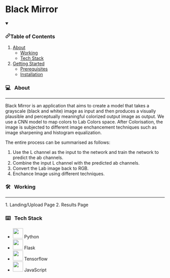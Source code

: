 # Black Mirror

<details open="open">
  <summary><h3 dir="auto"><a id="user-content-table-of-contents" class="anchor" aria-hidden="true" href="#table-of-contents"><svg class="octicon octicon-link" viewBox="0 0 16 16" version="1.1" width="16" height="16" aria-hidden="true"><path fill-rule="evenodd" d="M7.775 3.275a.75.75 0 001.06 1.06l1.25-1.25a2 2 0 112.83 2.83l-2.5 2.5a2 2 0 01-2.83 0 .75.75 0 00-1.06 1.06 3.5 3.5 0 004.95 0l2.5-2.5a3.5 3.5 0 00-4.95-4.95l-1.25 1.25zm-4.69 9.64a2 2 0 010-2.83l2.5-2.5a2 2 0 012.83 0 .75.75 0 001.06-1.06 3.5 3.5 0 00-4.95 0l-2.5 2.5a3.5 3.5 0 004.95 4.95l1.25-1.25a.75.75 0 00-1.06-1.06l-1.25 1.25a2 2 0 01-2.83 0z"></path></svg></a>Table of Contents</h3></summary>
  <ol dir="auto">
    <li><a href="#-About">About</a>
      <ul dir="auto">
        <li><a href="#-Working">Working</a></li>
        <li><a href="#-tech-stack">Tech Stack</a></li>
      </ul>
    </li>
    <li>
      <a href="#-getting-started">Getting Started</a>
      <ul dir="auto">
        <li><a href="#prerequisites">Prerequisites</a></li>
        <li><a href="#installation">Installation</a></li>
      </ul>
    </li>
  </ol>
</details>

### :computer: &nbsp; About
<hr />
Black Mirror is an application that aims to create a model that takes a grayscale (black and white) image as input and then produces a visually plausible and perceptually meaningful colorized output image as output. We use a CNN model to map colors to Lab Colors space. 
After Colorisation, the image is subjected to different image enchancement techniques such as image sharpening and histogram equalization. 

The entire process can be summarised as follows:
1. Use the L channel as the input to the network and train the network to predict the ab channels.
2. Combine the input L channel with the predicted ab channels.
3. Convert the Lab image back to RGB.
4. Enchance Image using different techniques. 
   
### :hammer_and_wrench: &nbsp; Working
<hr />
1. Landing/Upload Page
2. Results Page

### :keyboard: &nbsp; Tech Stack
<ul dir="auto">
<li><a target="_blank" rel="noopener noreferrer nofollow" href="https://user-images.githubusercontent.com/25181517/183423507-c056a6f9-1ba8-4312-a350-19bcbc5a8697.png"><img src="https://user-images.githubusercontent.com/25181517/183423507-c056a6f9-1ba8-4312-a350-19bcbc5a8697.png" height="32" style="max-width: 100%;"></a> Python</li>
<li><a target="_blank" rel="noopener noreferrer nofollow" href="https://user-images.githubusercontent.com/25181517/183423775-2276e25d-d43d-4e58-890b-edbc88e915f7.png"><img src="https://user-images.githubusercontent.com/25181517/183423775-2276e25d-d43d-4e58-890b-edbc88e915f7.png" height="32" style="max-width: 100%;"></a> Flask</li>
<li><a target="_blank" rel="noopener noreferrer nofollow" href="https://www.vectorlogo.zone/logos/tensorflow/tensorflow-icon.svg"><img src="https://www.vectorlogo.zone/logos/tensorflow/tensorflow-icon.svg" height="32" style="max-width: 100%;"></a> Tensorflow</li>
<li><a target="_blank" rel="noopener noreferrer nofollow" href="https://user-images.githubusercontent.com/25181517/117447155-6a868a00-af3d-11eb-9cfe-245df15c9f3f.png"><img src="https://user-images.githubusercontent.com/25181517/117447155-6a868a00-af3d-11eb-9cfe-245df15c9f3f.png" height="32" style="max-width: 100%;"></a> JavaScript</li>
</ul>

  

